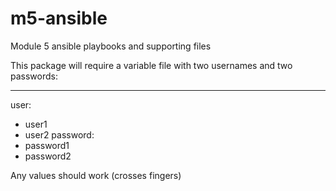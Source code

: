 # m5-ansible
Module 5 ansible playbooks and supporting files

This package will require a variable file with two usernames and two passwords:

---
user:
  - user1
  - user2
password:
  - password1
  - password2

Any values should work (crosses fingers)
